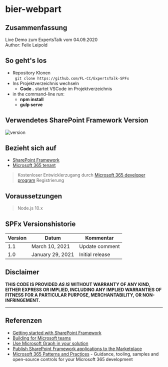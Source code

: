 # bier-webpart

## Zusammenfassung

Live Demo zum ExpertsTalk vom 04.09.2020  
Author: Felix Leipold

## So geht's los

- Repository Klonen  
  ` git clone https://github.com/FL-CC/ExpertsTalk-SPFx`
- Ins Projektverzeichnis wechseln
  - **Code .** startet VSCode im Projektverzeichnis
- in the command-line run:
  - **npm install**
  - **gulp serve**

## Verwendetes SharePoint Framework Version

![version](https://img.shields.io/badge/version-1.11-green.svg)

## Bezieht sich auf

- [SharePoint Framework](https://aka.ms/spfx)
- [Microsoft 365 tenant](https://docs.microsoft.com/en-us/sharepoint/dev/spfx/set-up-your-developer-tenant)

> Kostenloser Entwicklerzugang durch [Microsoft 365 developer program](http://aka.ms/o365devprogram) Registrierung

## Voraussetzungen

> Node.js 10.x

## SPFx Versionshistorie

| Version | Datum            | Kommentar       |
| ------- | ---------------- | --------------- |
| 1.1     | March 10, 2021   | Update comment  |
| 1.0     | January 29, 2021 | Initial release |

## Disclaimer

**THIS CODE IS PROVIDED _AS IS_ WITHOUT WARRANTY OF ANY KIND, EITHER EXPRESS OR IMPLIED, INCLUDING ANY IMPLIED WARRANTIES OF FITNESS FOR A PARTICULAR PURPOSE, MERCHANTABILITY, OR NON-INFRINGEMENT.**

---

## Referenzen

- [Getting started with SharePoint Framework](https://docs.microsoft.com/en-us/sharepoint/dev/spfx/set-up-your-developer-tenant)
- [Building for Microsoft teams](https://docs.microsoft.com/en-us/sharepoint/dev/spfx/build-for-teams-overview)
- [Use Microsoft Graph in your solution](https://docs.microsoft.com/en-us/sharepoint/dev/spfx/web-parts/get-started/using-microsoft-graph-apis)
- [Publish SharePoint Framework applications to the Marketplace](https://docs.microsoft.com/en-us/sharepoint/dev/spfx/publish-to-marketplace-overview)
- [Microsoft 365 Patterns and Practices](https://aka.ms/m365pnp) - Guidance, tooling, samples and open-source controls for your Microsoft 365 development
